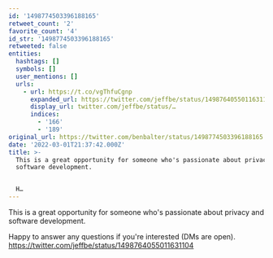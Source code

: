 ```yaml
---
id: '1498774503396188165'
retweet_count: '2'
favorite_count: '4'
id_str: '1498774503396188165'
retweeted: false
entities:
  hashtags: []
  symbols: []
  user_mentions: []
  urls:
    - url: https://t.co/vgThfuCgnp
      expanded_url: https://twitter.com/jeffbe/status/1498764055011631104
      display_url: twitter.com/jeffbe/status/…
      indices:
        - '166'
        - '189'
original_url: https://twitter.com/benbalter/status/1498774503396188165
date: '2022-03-01T21:37:42.000Z'
title: >-
  This is a great opportunity for someone who's passionate about privacy and
  software development. 


  H…
---
```


This is a great opportunity for someone who's passionate about privacy and software development. 

Happy to answer any questions if you're interested (DMs are open). https://twitter.com/jeffbe/status/1498764055011631104